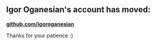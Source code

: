 ## Igor Oganesian's account has moved: 

**[github.com/igoroganesian](https://github.com/igoroganesian)** 

Thanks for your patience :)
